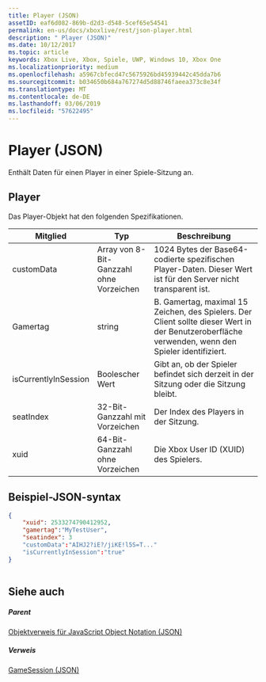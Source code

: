 ```yaml
---
title: Player (JSON)
assetID: eaf6d082-869b-d2d3-d548-5cef65e54541
permalink: en-us/docs/xboxlive/rest/json-player.html
description: " Player (JSON)"
ms.date: 10/12/2017
ms.topic: article
keywords: Xbox Live, Xbox, Spiele, UWP, Windows 10, Xbox One
ms.localizationpriority: medium
ms.openlocfilehash: a5967cbfecd47c5675926bd45939442c45dda7b6
ms.sourcegitcommit: b034650b684a767274d5d88746faeea373c8e34f
ms.translationtype: MT
ms.contentlocale: de-DE
ms.lasthandoff: 03/06/2019
ms.locfileid: "57622495"
---
```

# <a name="player-json"></a>Player (JSON)
Enthält Daten für einen Player in einer Spiele-Sitzung an. 
<a id="ID4EN"></a>

 
## <a name="player"></a>Player
 
Das Player-Objekt hat den folgenden Spezifikationen.
 
| Mitglied| Typ| Beschreibung| 
| --- | --- | --- | 
| customData| Array von 8-Bit-Ganzzahl ohne Vorzeichen| 1024 Bytes der Base64-codierte spezifischen Player-Daten. Dieser Wert ist für den Server nicht transparent ist.| 
| Gamertag| string| B. Gamertag, maximal 15 Zeichen, des Spielers. Der Client sollte dieser Wert in der Benutzeroberfläche verwenden, wenn den Spieler identifiziert. | 
| isCurrentlyInSession| Boolescher Wert| Gibt an, ob der Spieler befindet sich derzeit in der Sitzung oder die Sitzung bleibt.| 
| seatIndex| 32-Bit-Ganzzahl mit Vorzeichen| Der Index des Players in der Sitzung.| 
| xuid| 64-Bit-Ganzzahl ohne Vorzeichen| Die Xbox User ID (XUID) des Spielers.| 
  
<a id="ID4E3C"></a>

 
## <a name="sample-json-syntax"></a>Beispiel-JSON-syntax
 

```json
{
    "xuid": 2533274790412952,
    "gamertag":"MyTestUser",
    "seatindex": 3
    "customData":"AIHJ2?iE?/jiKE!l5S=T..."
    "isCurrentlyInSession":"true"
}
    
```

  
<a id="ID4EFD"></a>

 
## <a name="see-also"></a>Siehe auch
 
<a id="ID4EHD"></a>

 
##### <a name="parent"></a>Parent 

[Objektverweis für JavaScript Object Notation (JSON)](atoc-xboxlivews-reference-json.md)

  
<a id="ID4ERD"></a>

 
##### <a name="reference"></a>Verweis 

[GameSession (JSON)](json-gamesession.md)

   